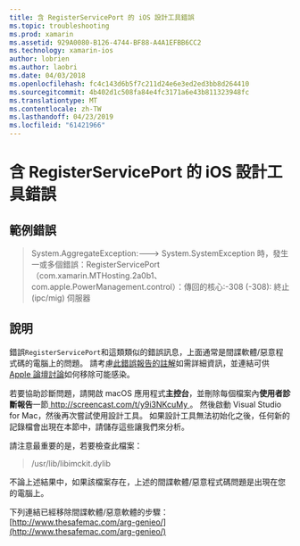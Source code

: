 ```yaml
---
title: 含 RegisterServicePort 的 iOS 設計工具錯誤
ms.topic: troubleshooting
ms.prod: xamarin
ms.assetid: 929A0080-B126-4744-BF88-A4A1EFBB6CC2
ms.technology: xamarin-ios
author: lobrien
ms.author: laobri
ms.date: 04/03/2018
ms.openlocfilehash: fc4c143d6b5f7c211d24e6e3ed2ed3bb8d264410
ms.sourcegitcommit: 4b402d1c508fa84e4fc3171a6e43b811323948fc
ms.translationtype: MT
ms.contentlocale: zh-TW
ms.lasthandoff: 04/23/2019
ms.locfileid: "61421966"
---
```

# <a name="ios-designer-error-with-registerserviceport"></a>含 RegisterServicePort 的 iOS 設計工具錯誤

## <a name="sample-error"></a>範例錯誤
> System.AggregateException:---> System.SystemException 時，發生一或多個錯誤：RegisterServicePort （com.xamarin.MTHosting.2a0b1、 com.apple.PowerManagement.control）：傳回的核心:-308 (-308): 終止 (ipc/mig) 伺服器

## <a name="explanation"></a>說明
錯誤`RegisterServicePort`和這類類似的錯誤訊息，上面通常是間諜軟體/惡意程式碼的電腦上的問題。 請考慮[此錯誤報告的註解](https://bugzilla.xamarin.com/show_bug.cgi?id=21907#c4)如需詳細資訊，並連結可供[Apple 論壇討論](https://discussions.apple.com/thread/5596008)如何移除可能感染。 

若要協助診斷問題，請開啟 macOS 應用程式**主控台**，並刪除每個檔案內**使用者診斷報告**一節[ http://screencast.com/t/y9i3NKcuMy ](http://screencast.com/t/y9i3NKcuMy)。 然後啟動 Visual Studio for Mac，然後再次嘗試使用設計工具。 如果設計工具無法初始化之後，任何新的記錄檔會出現在本節中，請儲存這些讓我們來分析。  

請注意最重要的是，若要檢查此檔案： 
> /usr/lib/libimckit.dylib

不論上述結果中，如果該檔案存在，上述的間諜軟體/惡意程式碼問題是出現在您的電腦上。  

下列連結已經移除間諜軟體/惡意軟體的步驟： [http://www.thesafemac.com/arg-genieo/](http://www.thesafemac.com/arg-genieo/)  

